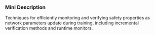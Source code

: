### Mini Description

Techniques for efficiently monitoring and verifying safety properties as network parameters update during training, including incremental verification methods and runtime monitors.
